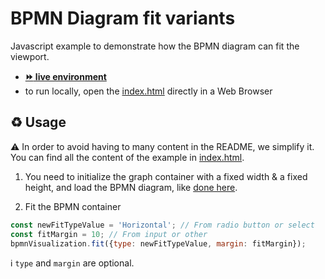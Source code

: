 # BPMN Diagram fit variants

Javascript example to demonstrate how the BPMN diagram can fit the viewport.
- [__:fast_forward: live environment__](https://cdn.statically.io/gh/process-analytics/bpmn-visualization-examples/master/examples/diagram-fit-variants/index.html)
- to run locally, open the [index.html](index.html) directly in a Web Browser

## ♻️ Usage
⚠️ In order to avoid having to many content in the README, we simplify it. You can find all the content of the example in [index.html](index.html).

1. You need to initialize the graph container with a fixed width & a fixed height, and load the BPMN diagram, like [done here](../diagram-fit-on-load/README.md). 

2. Fit the BPMN container
```javascript
const newFitTypeValue = 'Horizontal'; // From radio button or select
const fitMargin = 10; // From input or other
bpmnVisualization.fit({type: newFitTypeValue, margin: fitMargin});
```

ℹ️ `type` and `margin` are optional.